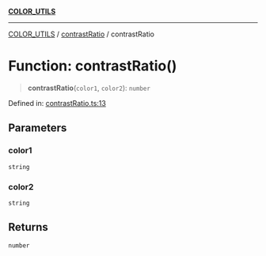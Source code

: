 [**COLOR_UTILS**](../../README.md)

***

[COLOR_UTILS](../../README.md) / [contrastRatio](../README.md) / contrastRatio

# Function: contrastRatio()

> **contrastRatio**(`color1`, `color2`): `number`

Defined in: [contrastRatio.ts:13](https://github.com/dailker/everyutil/blob/fb6c9c837496f567cf7883b581cd27d1c9507ebe/src/color/contrastRatio.ts#L13)

## Parameters

### color1

`string`

### color2

`string`

## Returns

`number`
